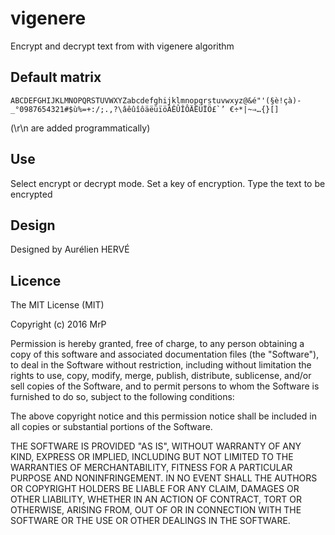 # vigenere
Encrypt and decrypt text from with vigenere algorithm

## Default matrix
```text
ABCDEFGHIJKLMNOPQRSTUVWXYZabcdefghijklmnopqrstuvwxyz@&é"'(§è!çà)-_°0987654321#$ù%=+:/;.,?\âêûîôäëüïöÂÊÛÎÔÄËÜÏÖ£`’ €÷*|~⇒…{}[]
```
(\r\n are added programmatically)

## Use
Select encrypt or decrypt mode.
Set a key of encryption.
Type the text to be encrypted

## Design
Designed by Aurélien HERVÉ

## Licence
The MIT License (MIT)

Copyright (c) 2016 MrP

Permission is hereby granted, free of charge, to any person obtaining a copy
of this software and associated documentation files (the "Software"), to deal
in the Software without restriction, including without limitation the rights
to use, copy, modify, merge, publish, distribute, sublicense, and/or sell
copies of the Software, and to permit persons to whom the Software is
furnished to do so, subject to the following conditions:

The above copyright notice and this permission notice shall be included in all
copies or substantial portions of the Software.

THE SOFTWARE IS PROVIDED "AS IS", WITHOUT WARRANTY OF ANY KIND, EXPRESS OR
IMPLIED, INCLUDING BUT NOT LIMITED TO THE WARRANTIES OF MERCHANTABILITY,
FITNESS FOR A PARTICULAR PURPOSE AND NONINFRINGEMENT. IN NO EVENT SHALL THE
AUTHORS OR COPYRIGHT HOLDERS BE LIABLE FOR ANY CLAIM, DAMAGES OR OTHER
LIABILITY, WHETHER IN AN ACTION OF CONTRACT, TORT OR OTHERWISE, ARISING FROM,
OUT OF OR IN CONNECTION WITH THE SOFTWARE OR THE USE OR OTHER DEALINGS IN THE
SOFTWARE.

